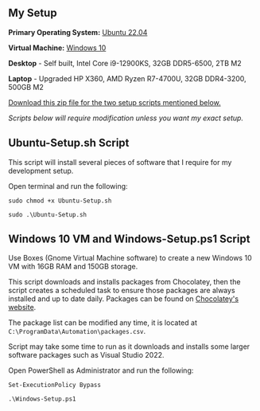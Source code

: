 ## My Setup

**Primary Operating System:** [Ubuntu 22.04](https://ubuntu.com/download/desktop)

**Virtual Machine:** [Windows 10](https://www.microsoft.com/en-us/software-download/windows10ISO)

**Desktop** - Self built, Intel Core i9-12900KS, 32GB DDR5-6500, 2TB M2

**Laptop** - Upgraded HP X360, AMD Ryzen R7-4700U, 32GB DDR4-3200, 500GB M2

[Download this zip file for the two setup scripts mentioned below.](https://github.com/Josh-XT/Josh-XT/archive/refs/heads/main.zip)

_Scripts below will require modification unless you want my exact setup._

## Ubuntu-Setup.sh Script

This script will install several pieces of software that I require for my development setup.  

Open terminal and run the following:

``sudo chmod +x Ubuntu-Setup.sh``

``sudo .\Ubuntu-Setup.sh``

## Windows 10 VM and Windows-Setup.ps1 Script

Use Boxes (Gnome Virtual Machine software) to create a new Windows 10 VM with 16GB RAM and 150GB storage.

This script downloads and installs packages from Chocolatey, then the script creates a scheduled task to ensure those packages are always installed and up to date daily.  Packages can be found on [Chocolatey's website](https://chocolatey.org).

The package list can be modified any time, it is located at ``C:\ProgramData\Automation\packages.csv``.

Script may take some time to run as it downloads and installs some larger software packages such as Visual Studio 2022.

Open PowerShell as Administrator and run the following:

``Set-ExecutionPolicy Bypass``

``.\Windows-Setup.ps1``

